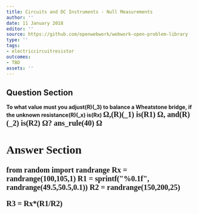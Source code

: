 ```yaml
---
title: Circuits and DC Instruments - Null Measurements
author: ''
date: 11 January 2018
editor: ''
source: https://github.com/openwebwork/webwork-open-problem-library
type: ''
tags:
- electriccircuitresistor
outcomes:
- TBD
assets: ''
---
```


## Question Section 

<b>
To what value must you adjust(R)(_3) to balance a Wheatstone bridge, if the unknown resistance(R)(_x) is(Rx) <span style="font-family: 'Times'; font-size: 20px";>&Omega;<span>,(R)(_1) is(R1) <span style="font-family: 'Times'; font-size: 20px";>&Omega;<span>, and(R)(_2) is(R2) <span style="font-family: 'Times'; font-size: 20px";>&Omega;<span>?
ans_rule(40) <span style="font-family: 'Times'; font-size: 20px";>&Omega;<span>


## Answer Section

from random import randrange
Rx = randrange(100,105,1)
R1 = sprintf("%0.1f", randrange(49.5,50.5,0.1))
R2 = randrange(150,200,25)

R3 = Rx*(R1/R2)
